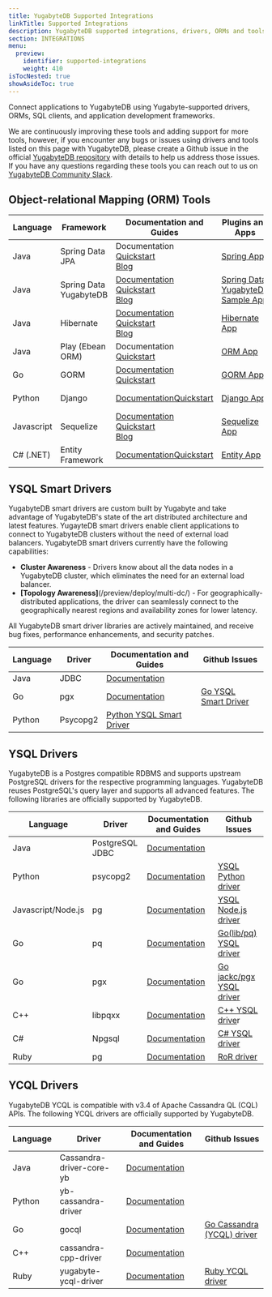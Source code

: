 ```yaml
---
title: YugabyteDB Supported Integrations
linkTitle: Supported Integrations
description: YugabyteDB supported integrations, drivers, ORMs and tools.
section: INTEGRATIONS
menu:
  preview:
    identifier: supported-integrations
    weight: 410
isTocNested: true
showAsideToc: true
---
```


Connect applications to YugabyteDB using Yugabyte-supported drivers, ORMs, SQL clients, and application development frameworks.

We are continuously improving these tools and adding support for more tools, however, if you encounter any bugs or issues using drivers and tools listed on this page with YugabyteDB, please create a Github issue in the official [YugabyteDB repository](https://github.com/yugabyte/yugabyte-db) with details to help us address those issues. If you have any questions regarding these tools you can reach out to us on [YugabyteDB Community Slack](https://join.slack.com/t/yugabyte-db/shared_invite/zt-xbd652e9-3tN0N7UG0eLpsace4t1d2A).

## Object-relational Mapping (ORM) Tools

| Language | Framework | Documentation and Guides | Plugins and Apps | Github Issues |
| --- | --- | --- | --- | --- |
| Java | Spring Data JPA | Documentation<br />[Quickstart](https://docs.yugabyte.com/latest/quick-start/build-apps/java/ysql-spring-data/)<br />[Blog](https://blog.yugabyte.com/run-the-rest-version-of-spring-petclinic-with-angular-and-distributed-sql-on-gke/) | [Spring App](https://github.com/yugabyte/orm-examples/tree/master/java/spring) |
| Java | Spring Data YugabyteDB | [Documentation](https://docs.yugabyte.com/latest/integrations/spring-framework/sdyb/)<br />[Quickstart](https://docs.yugabyte.com/preview/quick-start/build-apps/java/ysql-sdyb/)<br />[Blog](https://blog.yugabyte.com/spring-data-yugabytedb-getting-started/) | [Spring Data YugabyteDB Sample App](https://github.com/yugabyte/spring-data-yugabytedb-example) |
| Java | Hibernate | [Documentation](https://docs.yugabyte.com/preview/drivers-orms/java/hibernate/)<br />[Quickstart](https://docs.yugabyte.com/preview/quick-start/build-apps/java/ysql-hibernate/)<br />[Blog](https://blog.yugabyte.com/run-the-rest-version-of-spring-petclinic-with-angular-and-distributed-sql-on-gke/) | [Hibernate App](https://github.com/yugabyte/orm-examples/tree/master/java/hibernate) |
| Java | Play (Ebean ORM) | Documentation<br />[Quickstart](https://docs.yugabyte.com/latest/quick-start/build-apps/java/ysql-ebeans/) | [ORM App](https://github.com/yugabyte/orm-examples/tree/master/java/ebeans) | [Ebean ORM Integration](https://github.com/yugabyte/yugabyte-db/issues/11186) |
| Go | GORM | [Documentation](https://docs.yugabyte.com/latest/integrations/gorm/)<br />[Quickstart](https://docs.yugabyte.com/latest/integrations/gorm/) | [GORM App](https://github.com/yugabyte/orm-examples/tree/master/golang/gorm) | [GORM Integration](https://github.com/yugabyte/yugabyte-db/issues/9515) |
| Python | Django | [Documentation](https://docs.yugabyte.com/latest/integrations/django-rest-framework/)[Quickstart](https://docs.yugabyte.com/latest/quick-start/build-apps/python/ysql-django/) | [Django App](https://github.com/yugabyte/orm-examples/tree/master/python/django) | [Django Integration](https://github.com/yugabyte/yugabyte-db/issues/10636) |
| Javascript | Sequelize | [Documentation](https://docs.yugabyte.com/latest/integrations/sequelize/#root)<br />[Quickstart](https://docs.yugabyte.com/latest/quick-start/build-apps/nodejs/ysql-sequelize/)<br />[Blog](https://blog.yugabyte.com/using-sequelize-with-yugabytedb/) | [Sequelize App](https://github.com/yugabyte/orm-examples/tree/master/node/sequelize) | [Sequelize Integration](https://github.com/yugabyte/yugabyte-db/issues/9350) |
| C# (.NET) | Entity Framework | [Documentation](https://docs.yugabyte.com/latest/quick-start/build-apps/csharp/ysql-entity-framework/)[Quickstart](https://docs.yugabyte.com/latest/integrations/entity-framework/) | [Entity App](https://github.com/yugabyte/orm-examples/tree/master/csharp/entityframework) | [EntityFramework Integration](https://github.com/yugabyte/yugabyte-db/issues/10541) |

## YSQL Smart Drivers

YugabyteDB smart drivers are custom built by Yugabyte and take advantage of YugabyteDB&#39;s state of the art distributed architecture and latest features. YugayteDB smart drivers enable client applications to connect to YugabyteDB clusters without the need of external load balancers. YugabyteDB smart drivers currently have the following capabilities:

- **Cluster Awareness** - Drivers know about all the data nodes in a YugabyteDB cluster, which eliminates the need for an external load balancer.
- **[Topology Awareness]**(/preview/deploy/multi-dc/) - For geographically-distributed applications, the driver can seamlessly connect to the geographically nearest regions and availability zones for lower latency.

All YugabyteDB smart driver libraries are actively maintained, and receive bug fixes, performance enhancements, and security patches.

| Language | Driver | Documentation and Guides | Github Issues |
| --- | --- | --- | --- |
| Java | JDBC | [Documentation](https://docs.yugabyte.com/preview/integrations/jdbc-driver/) |
| Go | pgx | [Documentation](https://docs.yugabyte.com/preview/quick-start/build-apps/go/ysql-yb-pgx/) | [Go YSQL Smart Driver](https://github.com/yugabyte/yugabyte-db/issues/10760) |
| Python | Psycopg2 | [Python YSQL Smart Driver](https://github.com/yugabyte/yugabyte-db/issues/10917) |

## YSQL Drivers

YugabyteDB is a Postgres compatible RDBMS and supports upstream PostgreSQL drivers for the respective programming languages. YugabyteDB reuses PostgreSQL&#39;s query layer and supports all advanced features. The following libraries are officially supported by YugabyteDB.

| Language | Driver | Documentation and Guides | Github Issues |
| --- | --- | --- | --- |
| Java | PostgreSQL JDBC | [Documentation](https://docs.yugabyte.com/latest/quick-start/build-apps/java/ysql-jdbc/) |
| Python | psycopg2 | [Documentation](https://docs.yugabyte.com/latest/quick-start/build-apps/python/ysql-psycopg2/) | [YSQL Python driver](https://github.com/yugabyte/yugabyte-db/issues/9833) |
| Javascript/Node.js | pg | [Documentation](https://docs.yugabyte.com/latest/quick-start/build-apps/nodejs/ysql-pg/) | [YSQL Node.js driver](https://github.com/yugabyte/yugabyte-db/issues/9834) |
| Go | pq | [Documentation](https://docs.yugabyte.com/latest/quick-start/build-apps/go/ysql-pq/) | [Go(lib/pq) YSQL driver](https://github.com/yugabyte/yugabyte-db/issues/9835) |
| Go | pgx | [Documentation](https://docs.yugabyte.com/latest/quick-start/build-apps/go/ysql-pgx/) | [Go jackc/pgx YSQL driver](https://github.com/yugabyte/yugabyte-db/issues/9836) |
| C++ | libpqxx | [Documentation](https://docs.yugabyte.com/latest/quick-start/build-apps/cpp/ysql/) | [C++ YSQL drive](https://github.com/yugabyte/yugabyte-db/issues/9838)r |
| C# | Npgsql | [Documentation](https://docs.yugabyte.com/latest/quick-start/build-apps/csharp/ysql/) | [C# YSQL driver](https://github.com/yugabyte/yugabyte-db/issues/9838) |
| Ruby | pg | [Documentation](https://docs.yugabyte.com/latest/quick-start/build-apps/ruby/ysql-pg/) | [RoR driver](https://github.com/yugabyte/yugabyte-db/issues/10833) |

## YCQL Drivers

YugabyteDB YCQL is compatible with v3.4 of Apache Cassandra QL (CQL) APIs. The following YCQL drivers are officially supported by YugabyteDB.

| Language | Driver | Documentation and Guides | Github Issues |
| --- | --- | --- | --- |
| Java | Cassandra-driver-core-yb | [Documentation](https://docs.yugabyte.com/latest/quick-start/build-apps/java/ycql/) |
| Python | yb-cassandra-driver | [Documentation](https://docs.yugabyte.com/latest/quick-start/build-apps/python/ycql/) |
| Go | gocql | [Documentation](https://docs.yugabyte.com/latest/quick-start/build-apps/go/ycql/) | [Go Cassandra (YCQL) driver](https://github.com/yugabyte/yugabyte-db/issues/9818) |
| C++ | cassandra-cpp-driver | [Documentation](https://docs.yugabyte.com/latest/quick-start/build-apps/cpp/ycql/) |
| Ruby | yugabyte-ycql-driver | [Documentation](https://docs.yugabyte.com/latest/quick-start/build-apps/ruby/ycql/) | [Ruby YCQL driver](https://github.com/yugabyte/yugabyte-db/issues/9821) |
